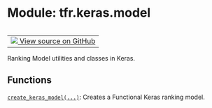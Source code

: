 <div itemscope itemtype="http://developers.google.com/ReferenceObject">
<meta itemprop="name" content="tfr.keras.model" />
<meta itemprop="path" content="Stable" />
</div>

# Module: tfr.keras.model

<!-- Insert buttons and diff -->

<table class="tfo-notebook-buttons tfo-api" align="left">

<td>
  <a target="_blank" href="https://github.com/tensorflow/ranking/tree/master/tensorflow_ranking/python/keras/model.py">
    <img src="https://www.tensorflow.org/images/GitHub-Mark-32px.png" />
    View source on GitHub
  </a>
</td></table>

Ranking Model utilities and classes in Keras.

## Functions

[`create_keras_model(...)`](../../tfr/keras/model/create_keras_model.md):
Creates a Functional Keras ranking model.
